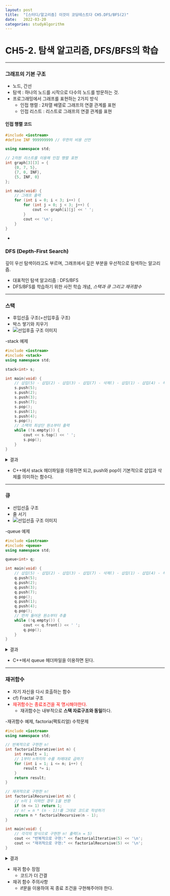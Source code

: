 ```yaml
---
layout: post
title:  "[스터디/알고리즘] 이것이 코딩테스트다 CH5.DFS/BFS(2)"
date:   2022-03-20
categories: studyAlgorithm
---
```


# CH5-2. 탐색 알고리즘, DFS/BFS의 학습

---

### 그래프의 기본 구조
- 노드, 간선
- 탐색 : 하나의 노드를 시작으로 다수의 노드를 방문하는 것.
- 프로그래밍에서 그래프를 표현하는 2가지 방식
  + 인접 행렬 : 2차열 배열로 그래프의 연결 관계를 표현
  + 인접 리스트 : 리스트로 그래프의 연결 관계를 표현

#### 인접 행렬 코드
```c++
#include <iostream>
#define INF 999999999 // 무한의 비용 선언

using namespace std;

// 2차원 리스트를 이용해 인접 행렬 표현
int graph[3][3] = {
    {0, 7, 5},
    {7, 0, INF},
    {5, INF, 0}
};

int main(void) {
    // 그래프 출력
    for (int i = 0; i < 3; i++) {
        for (int j = 0; j < 3; j++) {
            cout << graph[i][j] << ' ';
        }
        cout << '\n';
    }
}
```
- 


### DFS (Depth-First Search)
깊이 우선 탐색이라고도 부르며, 그래프에서 깊은 부분을 우선적으로 탐색하는 알고리즘.
- 대표적인 탐색 알고리즘 : DFS/BFS
- DFS/BFS를 학습하기 위한 사전 학습 개념, *스택과 큐 그리고 재귀함수*

---

### 스택
- 후입선출 구조(=선입후출 구조)
- 박스 쌓기와 치우기
- ![선입후출 구조 이미지](/public/img/studyAlgorithm/stack.jpg)

-stack 예제
```c++
#include <iostream>
#include <stack>
using namespace std;

stack<int> s;

int main(void) {
    // 삽입(5) - 삽입(2) - 삽입(3) - 삽입(7) - 삭제() - 삽입(1) - 삽입(4) - 삭제()
    s.push(5);
    s.push(2);
    s.push(3);
    s.push(7);
    s.pop();
    s.push(1);
    s.push(4);
    s.pop();
    // 스택의 최상단 원소부터 출력
    while (!s.empty()) {
        cout << s.top() << ' ';
        s.pop();
    }
}
```

<details>
<summary>결과</summary>
<div markdown="1">       

1 3 2 5

</div>
</details>

- C++에서 stack 헤더파일을 이용하면 되고, push와 pop이 기본적으로 삽입과 삭제를 의미하는 함수다. 

---

### 큐
- 선입선출 구조
- 줄 서기
- ![선입선출 구조 이미지](/public/img/studyAlgorithm/queue.jpg)

-queue 예제
```c++
#include <iostream>
#include <queue>
using namespace std;

queue<int> q;

int main(void) {
    // 삽입(5) - 삽입(2) - 삽입(3) - 삽입(7) - 삭제() - 삽입(1) - 삽입(4) - 삭제()
    q.push(5);
    q.push(2);
    q.push(3);
    q.push(7);
    q.pop();
    q.push(1);
    q.push(4);
    q.pop();
    // 먼저 들어온 원소부터 추출
    while (!q.empty()) {
        cout << q.front() << ' ';
        q.pop();
    }
}
```
<details>
<summary>결과</summary>
<div markdown="1">       

3 7 1 4

</div>
</details>


- C++에서 queue 헤더파일을 이용하면 된다.


---

### 재귀함수
- 자기 자신을 다시 호출하는 함수
- cf) Fractal 구조
- <span style="color:red">재귀함수는 종료조건을 꼭 명시해야한다. </span>
    + 재귀함수는 내부적으로 **스택 자료구조와 동일**하다. 

-재귀함수 예제, factoria(팩토리얼) 수학문제
```c++
#include <iostream>
using namespace std;

// 반복적으로 구현한 n!
int factorialIterative(int n) {
    int result = 1;
    // 1부터 n까지의 수를 차례대로 곱하기
    for (int i = 1; i <= n; i++) {
        result *= i;
    }
    return result;
}

// 재귀적으로 구현한 n!
int factorialRecursive(int n) {
    // n이 1 이하인 경우 1을 반환
    if (n <= 1) return 1;
    // n! = n * (n - 1)!를 그대로 코드로 작성하기
    return n * factorialRecursive(n - 1);
}

int main(void) {
    // 각각의 방식으로 구현한 n! 출력(n = 5)
    cout << "반복적으로 구현:" << factorialIterative(5) << '\n';
    cout << "재귀적으로 구현:" << factorialRecursive(5) << '\n';
}
```
<details>
<summary>결과</summary>
<div markdown="1">       
반복적으로 구현:120
재귀적으로 구현:120
</div>
</details>


- 재귀 함수 장점
    + 코드가 더 간결
- 재귀 함수 주의사항
    + if문을 이용하여 꼭 종료 조건을 구현해주어야 한다. 





